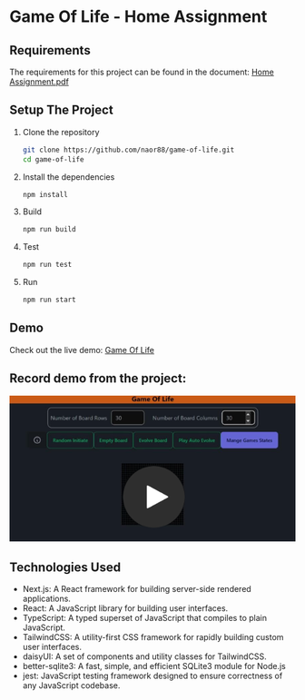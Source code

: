 # Game Of Life - Home Assignment

## Requirements

The requirements for this project can be found in the document: [Home Assignment.pdf](docs/Home%20Assignment.pdf)

## Setup The Project

1. Clone the repository
   ```bash
   git clone https://github.com/naor88/game-of-life.git
   cd game-of-life
   ```
2. Install the dependencies

   ```bash
   npm install
   ```

3. Build
   ```bash
   npm run build
   ```
4. Test

   ```bash
   npm run test
   ```

5. Run
   ```bash
   npm run start
   ```

## Demo

Check out the live demo: [Game Of Life](https://game-of-life-nextjs.netlify.app)

## Record demo from the project:

[<img src="docs/posterImage.png">](https://share.vidyard.com/watch/tguHY6jVbEsThzJgvuouko?)

## Technologies Used

- Next.js: A React framework for building server-side rendered applications.
- React: A JavaScript library for building user interfaces.
- TypeScript: A typed superset of JavaScript that compiles to plain JavaScript.
- TailwindCSS: A utility-first CSS framework for rapidly building custom user interfaces.
- daisyUI: A set of components and utility classes for TailwindCSS.
- better-sqlite3: A fast, simple, and efficient SQLite3 module for Node.js
- jest: JavaScript testing framework designed to ensure correctness of any JavaScript codebase.
